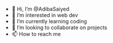 - 👋 Hi, I’m @AdibaSaiyed
- 👀 I’m interested in web dev
- 🌱 I’m currently learning coding
- 💞️ I’m looking to collaborate on projects
- 📫 How to reach me 

<!---
AdibaSaiyed/AdibaSaiyed is a ✨ special ✨ repository because its `README.md` (this file) appears on your GitHub profile.
You can click the Preview link to take a look at your changes.
--->
